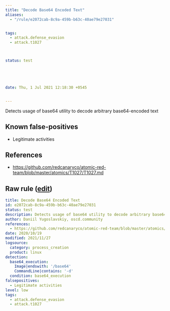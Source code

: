 ```yaml
---
title: "Decode Base64 Encoded Text"
aliases:
  - "/rule/e2072cab-8c9a-459b-b63c-40ae79e27031"


tags:
  - attack.defense_evasion
  - attack.t1027



status: test





date: Thu, 1 Jul 2021 12:18:30 +0545


---
```


Detects usage of base64 utility to decode arbitrary base64-encoded text

<!--more-->


## Known false-positives

* Legitimate activities



## References

* https://github.com/redcanaryco/atomic-red-team/blob/master/atomics/T1027/T1027.md


## Raw rule ([edit](https://github.com/SigmaHQ/sigma/edit/master/rules/linux/process_creation/proc_creation_lnx_base64_decode.yml))
```yaml
title: Decode Base64 Encoded Text
id: e2072cab-8c9a-459b-b63c-40ae79e27031
status: test
description: Detects usage of base64 utility to decode arbitrary base64-encoded text
author: Daniil Yugoslavskiy, oscd.community
references:
  - https://github.com/redcanaryco/atomic-red-team/blob/master/atomics/T1027/T1027.md
date: 2020/10/19
modified: 2021/11/27
logsource:
  category: process_creation
  product: linux
detection:
  base64_execution:
    Image|endswith: '/base64'
    CommandLine|contains: '-d'
  condition: base64_execution
falsepositives:
  - Legitimate activities
level: low
tags:
  - attack.defense_evasion
  - attack.t1027

```
